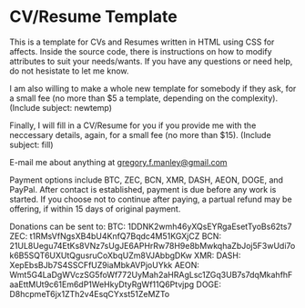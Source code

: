 # CV/Resume Template
This is a template for CVs and Resumes written in HTML using CSS for affects.
Inside the source code, there is instructions on how to modify attributes to suit your needs/wants. If you have any questions or need help, do not hesistate to let me know.

I am also willing to make a whole new template for somebody if they ask, for a small fee (no more than $5 a template, depending on the complexity). (Include subject: newtemp)

Finally, I will fill in a CV/Resume for you if you provide me with the neccessary details, again, for a small fee (no more than $15). (Include subject: fill)

E-mail me about anything at gregory.f.manley@gmail.com

Payment options include BTC, ZEC, BCN, XMR, DASH, AEON, DOGE, and PayPal. After contact is established, payment is due before any work is started. If you choose not to continue after paying, a partual refund may be offering, if within 15 days of original payment.

Donations can be sent to:
  BTC: 1DDNK2wmh46yXQsEYRgaEsetTyoBs62ts7
  ZEC: t1RMsVfNgsXB4bU4KnfQ7Bqdc4M51KGXjCZ
  BCN: 21UL8Uegu74EtKs8VNz7sUgJE6APHrRw78H9e8bMwkqhaZbJoj5F3wUdi7ok6B5SQT6UXUtQgusruCoXbqUZm8VJAbbgDKw
  XMR: 
  DASH: XepEbsBJb7S4SSCFfUZ9iaMbkAVPjoUYkk
  AEON: Wmt5G4LaDgWVczSG5foWf772UyMah2aHRAgLsc1ZGq3UB7s7dqMkahfhFaaEttMUt9c61Em6dP1WeHkyDtyRgWf11Q6Ptvjpg
  DOGE: D8hcpmeT6jx1ZTh2v4EsqCYxst51ZeMZTo
  
